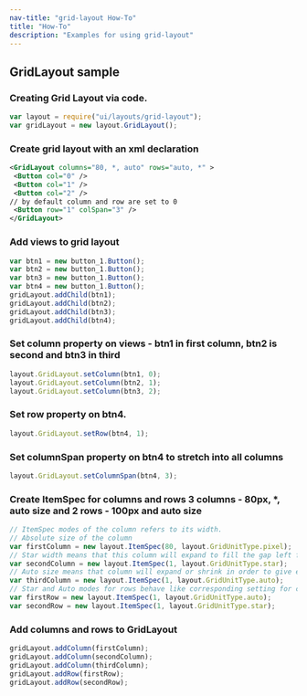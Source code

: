 ```yaml
---
nav-title: "grid-layout How-To"
title: "How-To"
description: "Examples for using grid-layout"
---
```

## GridLayout sample
### Creating Grid Layout via code.
``` JavaScript
var layout = require("ui/layouts/grid-layout");
var gridLayout = new layout.GridLayout();
 ```
### Create grid layout with an xml declaration
``` XML
<GridLayout columns="80, *, auto" rows="auto, *" >
 <Button col="0" />
 <Button col="1" />
 <Button col="2" />
// by default column and row are set to 0
 <Button row="1" colSpan="3" />
</GridLayout>
```
### Add views to grid layout
``` JavaScript
var btn1 = new button_1.Button();
var btn2 = new button_1.Button();
var btn3 = new button_1.Button();
var btn4 = new button_1.Button();
gridLayout.addChild(btn1);
gridLayout.addChild(btn2);
gridLayout.addChild(btn3);
gridLayout.addChild(btn4);
 ```
### Set column property on views - btn1 in first column, btn2 is second and btn3 in third
``` JavaScript
layout.GridLayout.setColumn(btn1, 0);
layout.GridLayout.setColumn(btn2, 1);
layout.GridLayout.setColumn(btn3, 2);
```
### Set row property on btn4.
``` JavaScript
layout.GridLayout.setRow(btn4, 1);
```
### Set columnSpan property on btn4 to stretch into all columns
``` JavaScript
layout.GridLayout.setColumnSpan(btn4, 3);
```
### Create ItemSpec for columns and rows 3 columns - 80px, *, auto size and 2 rows - 100px and auto size
``` JavaScript
// ItemSpec modes of the column refers to its width.
// Absolute size of the column
var firstColumn = new layout.ItemSpec(80, layout.GridUnitType.pixel);
// Star width means that this column will expand to fill the gap left from other columns
var secondColumn = new layout.ItemSpec(1, layout.GridUnitType.star);
// Auto size means that column will expand or shrink in order to give enough place for all child UI elements.
var thirdColumn = new layout.ItemSpec(1, layout.GridUnitType.auto);
// Star and Auto modes for rows behave like corresponding setting for columns but refer to row height.
var firstRow = new layout.ItemSpec(1, layout.GridUnitType.auto);
var secondRow = new layout.ItemSpec(1, layout.GridUnitType.star);
```
### Add columns and rows to GridLayout
``` JavaScript
gridLayout.addColumn(firstColumn);
gridLayout.addColumn(secondColumn);
gridLayout.addColumn(thirdColumn);
gridLayout.addRow(firstRow);
gridLayout.addRow(secondRow);
```
